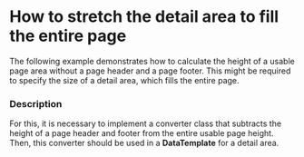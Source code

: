 # How to stretch the detail area to fill the entire page


<p>The following example demonstrates how to calculate the height of a usable page area without a page header and a page footer. This might be required to specify the size of a detail area, which fills the entire page.</p>


<h3>Description</h3>

<p>For this, it is necessary to implement a converter class that subtracts the height of a page header and footer from the entire usable page height. Then, this converter should be used in a <strong>DataTemplate</strong> for a detail area.</p>

<br/>


